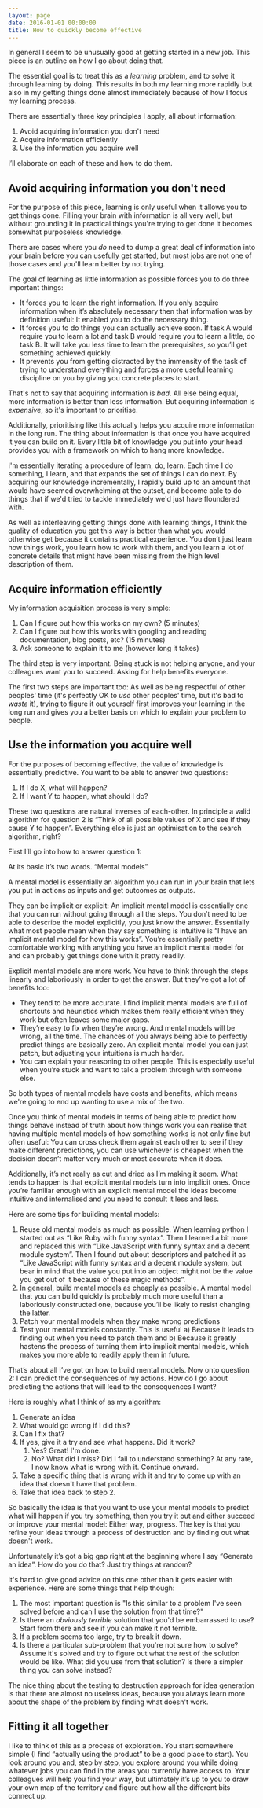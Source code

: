 ```yaml
---
layout: page
date: 2016-01-01 00:00:00
title: How to quickly become effective
---
```


In general I seem to be unusually good at getting started in a new job. This piece is an outline
on how I go about doing that.

The essential goal is to treat this as a *learning* problem, and to solve it through learning by doing. This results in both my learning more rapidly but also in my getting things done almost immediately because of how I focus my learning process.

There are essentially three key principles I apply, all about information:

1. Avoid acquiring information you don't need
2. Acquire information efficiently
3. Use the information you acquire well

I’ll elaborate on each of these and how to do them.

## Avoid acquiring information you don't need

For the purpose of this piece, learning is only useful when it allows you to get things done. Filling your brain with information is all very well, but without grounding it in practical things you're trying to get done it becomes somewhat purposeless knowledge.

There are cases where you *do* need to dump a great deal of information into your brain before you can usefully get started, but most jobs are not one of those cases and you'll learn better by not trying.

The goal of learning as little information as possible forces you to do three important things:

* It forces you to learn the right information. If you only acquire information when it’s absolutely necessary then that information was by definition useful: It enabled you to do the necessary thing.
* It forces you to do things you can actually achieve soon. If task A would require you to learn a lot and task B would require you to learn a little, do task B. It will take you less time to learn the prerequisites, so you’ll get something achieved quickly.
* It prevents you from getting distracted by the immensity of the task of trying to understand everything and forces a more useful learning discipline on you by giving you concrete places to start.

That's not to say that acquiring information is *bad*. All else being equal, more information is better than less information. But acquiring information is *expensive*, so it's important to prioritise.

Additionally, prioritising like this actually helps you acquire more information in the long run. The thing about information is that once you have acquired it you can build on it. Every little bit of knowledge you put into your head provides you with a framework on which to hang more knowledge. 

I'm essentially iterating a procedure of learn, do, learn. Each time I do something, I learn, and that expands the set of things I can do next. By acquiring our knowledge incrementally, I rapidly build up to an amount that would have seemed overwhelming at the outset, and become able to do things that if we'd tried to tackle immediately we'd just have floundered with.

As well as interleaving getting things done with learning things, I think the quality of education you get this way is better than what you would otherwise get because it contains practical experience. You don’t just learn how things work, you learn how to work with them, and you learn a lot of concrete details that might have been missing from the high level description of them.

## Acquire information efficiently

My information acquisition process is very simple:

1. Can I figure out how this works on my own? (5 minutes)
2. Can I figure out how this works with googling and reading documentation, blog posts, etc? (15 minutes)
3. Ask someone to explain it to me (however long it takes)

The third step is very important. Being stuck is not helping anyone, and your colleagues want you to succeed. Asking for help benefits everyone.

The first two steps are important too: As well as being respectful of other peoples' time (it's perfectly OK to <em>use</em> other peoples' time, but it's bad to <em>waste</em> it), trying to figure it out yourself first improves your learning in the long run and gives you a better basis on which to explain your problem to people.

## Use the information you acquire well

For the purposes of becoming effective, the value of knowledge is essentially predictive. You want to be able to answer two questions:

1. If I do X, what will happen?
2. If I want Y to happen, what should I do?

These two questions are natural inverses of each-other. In principle a valid algorithm for question 2 is “Think of all possible values of X and see if they cause Y to happen”. Everything else is just an optimisation to the search algorithm, right?

First I’ll go into how to answer question 1:

At its basic it’s two words. “Mental models”

A mental model is essentially an algorithm you can run in your brain that lets you put in actions as inputs and get outcomes as outputs.

They can be implicit or explicit: An implicit mental model is essentially one that you can run without going through all the steps. You don’t need to be able to describe the model explicitly, you just know the answer. Essentially what most people mean when they say something is intuitive is “I have an implicit mental model for how this works”. You’re essentially pretty comfortable working with anything you have an implicit mental model for and can probably get things done with it pretty readily.

Explicit mental models are more work. You have to think through the steps linearly and laboriously in order to get the answer. But they’ve got a lot of benefits too:

* They tend to be more accurate. I find implicit mental models are full of shortcuts and heuristics which makes them really efficient when they work but often leaves some major gaps.
* They’re easy to fix when they’re wrong. And mental models will be wrong, all the time. The chances of you always being able to perfectly predict things are basically zero. An explicit mental model you can just patch, but adjusting your intuitions is much harder.
* You can explain your reasoning to other people. This is especially useful when you’re stuck and want to talk a problem through with someone else.

So both types of mental models have costs and benefits, which means we're going to end up wanting to use a mix of the two.

Once you think of mental models in terms of being able to predict how things behave instead of truth about how things work you can realise that having multiple mental models of how something works is not only fine but often useful: You can cross check them against each other to see if they make different predictions, you can use whichever is cheapest when the decision doesn’t matter very much or most accurate when it does.

Additionally, it’s not really as cut and dried as I’m making it seem. What tends to happen is that explicit mental models turn into implicit ones. Once you’re familiar enough with an explicit mental model the ideas become intuitive and internalised and you need to consult it less and less.

Here are some tips for building mental models:

1. Reuse old mental models as much as possible. When learning python I started out as “Like Ruby with funny syntax”. Then I learned a bit more and replaced this with “Like JavaScript with funny syntax and a decent module system”. Then I found out about descriptors and patched it as “Like JavaScript with funny syntax and a decent module system, but bear in mind that the value you put into an object might not be the value you get out of it because of these magic methods”.
2. In general, build mental models as cheaply as possible. A mental model that you can build quickly is probably much more useful than a laboriously constructed one, because you’ll be likely to resist changing the latter.
3. Patch your mental models when they make wrong predictions
4. Test your mental models constantly. This is useful a) Because it leads to finding out when you need to patch them and b) Because it greatly hastens the process of turning them into implicit mental models, which makes you more able to readily apply them in future.

That’s about all I’ve got on how to build mental models. Now onto question 2: I can predict the consequences of my actions. How do I go about predicting the actions that will lead to the consequences I want?

Here is roughly what I think of as my algorithm:

1. Generate an idea
2. What would go wrong if I did this?
3. Can I fix that?
4. If yes, give it a try and see what happens. Did it work?
    1. Yes? Great! I'm done.
    2. No? What did I miss? Did I fail to understand something? At any rate, I now know what is wrong with it. Continue onward.
5. Take a specific thing that is wrong with it and try to come up with an idea that doesn't have that problem.
6. Take that idea back to step 2.

So basically the idea is that you want to use your mental models to predict what will happen if you try something, then you try it out and either succeed or improve your mental model: Either way, progress. The key is that you refine your ideas through a process of destruction and by finding out what doesn't work.

Unfortunately it’s got a big gap right at the beginning where I say “Generate an idea”. How do you do that? Just try things at random?

It's hard to give good advice on this one other than it gets easier with experience. Here are some things that help though:

1. The most important question is "Is this similar to a problem I've seen solved before and can I use the solution from that time?"
2. Is there an *obviously terrible* solution that you'd be embarrassed to use? Start from there and see if you can make it not terrible. 
3. If a problem seems too large, try to break it down.
4. Is there a particular sub-problem that you're not sure how to solve? Assume it's solved and try to figure out what the rest of the solution would be like. What did you use from that solution? Is there a simpler thing you can solve instead?

The nice thing about the testing to destruction approach for idea generation is that there are almost no useless ideas, because you always learn more about the shape of the problem by finding what doesn't work.
 
## Fitting it all together

I like to think of this as a process of exploration. You start somewhere simple (I find “actually using the product” to be a good place to start). You look around you and, step by step, you explore around you while doing whatever jobs you can find in the areas you currently have access to. Your colleagues will help you find your way, but ultimately it’s up to you to draw your own map of the territory and figure out how all the different bits connect up. 
